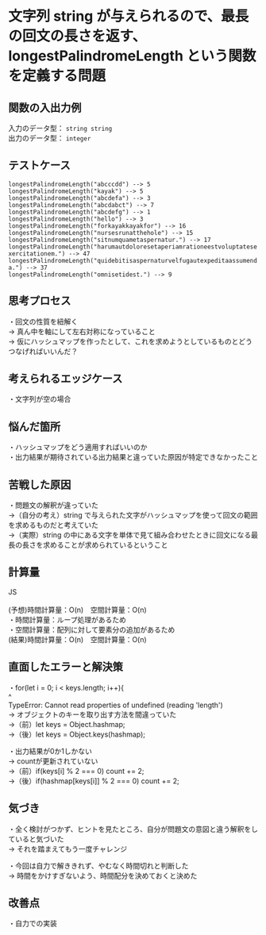 # 文字列 string が与えられるので、最長の回文の長さを返す、longestPalindromeLength という関数を定義する問題

## 関数の入出力例
入力のデータ型： `string string`<br>
出力のデータ型： `integer`<br>

## テストケース
`longestPalindromeLength("abcccdd") --> 5`<br>
`longestPalindromeLength("kayak") --> 5`<br>
`longestPalindromeLength("abcdefa") --> 3`<br>
`longestPalindromeLength("abcdabct") --> 7`<br>
`longestPalindromeLength("abcdefg") --> 1`<br>
`longestPalindromeLength("hello") --> 3`<br>
`longestPalindromeLength("forkayakkayakfor") --> 16`<br>
`longestPalindromeLength("nursesrunatthehole") --> 15`<br>
`longestPalindromeLength("sitnumquametaspernatur.") --> 17`<br>
`longestPalindromeLength("harumautdoloresetaperiamrationeestvoluptatesexercitationem.") --> 47`<br>
`longestPalindromeLength("quidebitisaspernaturvelfugautexpeditaassumenda.") --> 37`<br>
`longestPalindromeLength("omnisetidest.") --> 9`<br>

## 思考プロセス
・回文の性質を紐解く<br>
→ 真ん中を軸にして左右対称になっていること<br>
→ 仮にハッシュマップを作ったとして、これを求めようとしているものとどうつなげればいいんだ？<br>


## 考えられるエッジケース
・文字列が空の場合<br>

## 悩んだ箇所
・ハッシュマップをどう適用すればいいのか<br>
・出力結果が期待されている出力結果と違っていた原因が特定できなかったこと<br>

## 苦戦した原因
・問題文の解釈が違っていた<br>
→（自分の考え）string で与えられた文字がハッシュマップを使って回文の範囲を求めるものだと考えていた<br>
→（実際）string の中にある文字を単体で見て組み合わせたときに回文になる最長の長さを求めることが求められているということ<br>

## 計算量
JS<br>                                                                        
(予想)時間計算量：O(n)　空間計算量：O(n)<br>
・時間計算量：ループ処理があるため<br>
・空間計算量：配列に対して要素分の追加があるため<br>
(結果)時間計算量：O(n)　空間計算量：O(n)<br>

## 直面したエラーと解決策
・for(let i = 0; i < keys.length; i++){<br>
                            ^<br>
TypeError: Cannot read properties of undefined (reading 'length')<br>
→ オブジェクトのキーを取り出す方法を間違っていた<br>
→（前）let keys = Object.hashmap;<br>
→（後）let keys = Object.keys(hashmap);<br>

・出力結果が0か1しかない<br>
→ countが更新されていない<br>
→（前）if(keys[i] % 2 === 0) count += 2;<br>
→（後）if(hashmap[keys[i]] % 2 === 0) count += 2;<br>

## 気づき
・全く検討がつかず、ヒントを見たところ、自分が問題文の意図と違う解釈をしていると気づいた<br>
→ それを踏まえてもう一度チャレンジ<br>

・今回は自力で解ききれず、やむなく時間切れと判断した<br>
→ 時間をかけすぎないよう、時間配分を決めておくと決めた<br>

## 改善点
・自力での実装<br>